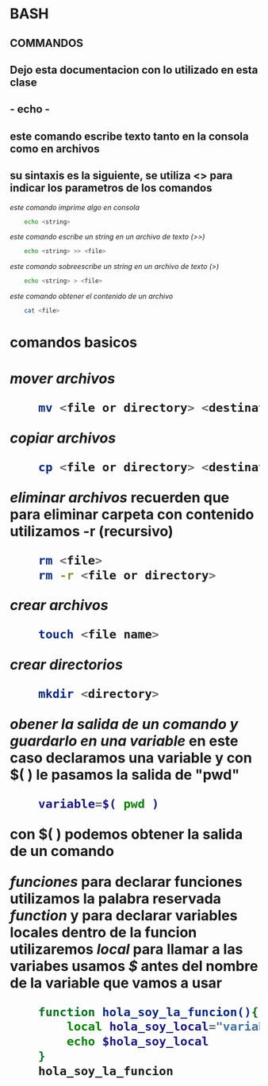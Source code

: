 # BASH #
## COMMANDOS 

## Dejo esta documentacion con lo utilizado en esta clase

## - echo -
## este comando escribe texto tanto en la consola como en archivos 
## su sintaxis es la siguiente, se utiliza <> para indicar los parametros de los comandos

*este comando imprime algo en consola*
```bash
    echo <string>
```

*este comando escribe un string en un archivo de texto (>>)*
```bash
    echo <string> >> <file>
```

*este comando sobreescribe un string en un archivo de texto (>)*
```bash
    echo <string> > <file>
```

*este comando obtener el contenido de un archivo*
```bash
    cat <file>
```

<h1>comandos basicos<h1>

*mover archivos*
```bash
    mv <file or directory> <destination>
```

*copiar archivos*
```bash
    cp <file or directory> <destination>
```

*eliminar archivos*
recuerden que para eliminar carpeta con contenido utilizamos -r (recursivo)
```bash
    rm <file>
    rm -r <file or directory> 
```

*crear archivos*
```bash
    touch <file name> 
```

*crear directorios*
```bash
    mkdir <directory> 
```

*obener la salida de un comando y guardarlo en una variable*
en este caso declaramos una variable y con $( ) le pasamos la salida de "pwd"
```bash
    variable=$( pwd )
```
con $( ) podemos obtener la salida de un comando

*funciones*
para declarar funciones utilizamos la palabra reservada *function* y para declarar variables locales
dentro de la funcion utilizaremos *local* para llamar a las variabes usamos *$* antes del nombre de 
la variable que vamos a usar
```bash
    function hola_soy_la_funcion(){
        local hola_soy_local="variable local"
        echo $hola_soy_local
    }
    hola_soy_la_funcion
```



